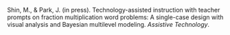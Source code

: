 Shin, M., & Park, J. (in press). Technology-assisted instruction with teacher prompts on fraction multiplication word problems: A single-case design with visual analysis and Bayesian multilevel modeling. *Assistive Technology*. 
